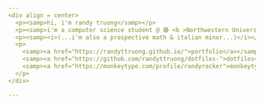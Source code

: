 ```yaml
---
<div align = center>
  <p><samp>hi, i'm randy truong</samp></p>
  <p><samp>i'm a computer science student @ 🟣 <b >Northwestern University</b> 🟣</samp></p> 
  <p><samp><i>(...i'm also a prospective math & italian minor...)</i></p> 
  <p>
    <samp><a href="https://randyttruong.github.io/">portfolio</a></samp> |    
    <samp><a href="https://github.com/randyttruong/dotfiles-">dotfiles</a></samp> |     
    <samp><a href="https://monkeytype.com/profile/randyrocker">monkeytype</a></samp>
  </p>
</div> 

---
```




